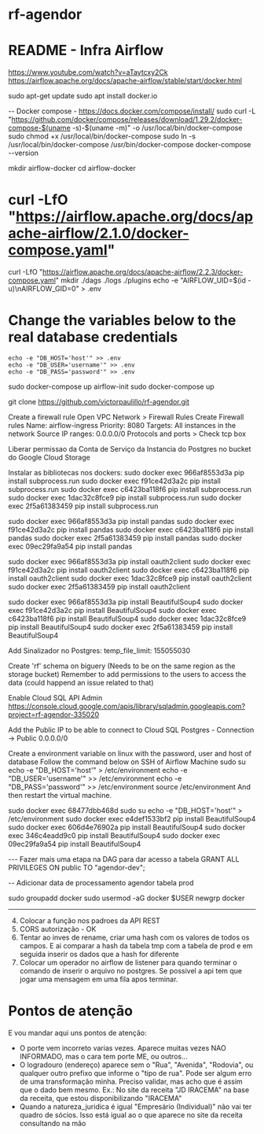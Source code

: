 # rf-agendor

# README - Infra Airflow

https://www.youtube.com/watch?v=aTaytcxy2Ck
https://airflow.apache.org/docs/apache-airflow/stable/start/docker.html

sudo apt-get update
sudo apt install docker.io

-- Docker compose - https://docs.docker.com/compose/install/
sudo curl -L "https://github.com/docker/compose/releases/download/1.29.2/docker-compose-$(uname -s)-$(uname -m)" -o /usr/local/bin/docker-compose
sudo chmod +x /usr/local/bin/docker-compose
sudo ln -s /usr/local/bin/docker-compose /usr/bin/docker-compose
docker-compose --version

mkdir airflow-docker
cd airflow-docker
# curl -LfO "https://airflow.apache.org/docs/apache-airflow/2.1.0/docker-compose.yaml"
curl -LfO "https://airflow.apache.org/docs/apache-airflow/2.2.3/docker-compose.yaml"
mkdir ./dags ./logs ./plugins
echo -e "AIRFLOW_UID=$(id -u)\nAIRFLOW_GID=0" > .env
# Change the variables below to the real database credentials
    echo -e "DB_HOST='host'" >> .env
    echo -e "DB_USER='username'" >> .env
    echo -e "DB_PASS='password'" >> .env

sudo docker-compose up airflow-init
sudo docker-compose up

git clone https://github.com/victorpaulillo/rf-agendor.git

Create a firewall rule Open VPC Network > Firewall Rules Create Firewall rules Name: airflow-ingress Priority: 8080 Targets: All instances in the network Source IP ranges: 0.0.0.0/0 Protocols and ports > Check tcp box

Liberar permissao da Conta de Serviço da Instancia do Postgres no bucket do Google Cloud Storage


Instalar as bibliotecas nos dockers:
sudo docker exec 966af8553d3a                         pip install subprocess.run
sudo docker exec f91ce42d3a2c                         pip install subprocess.run
sudo docker exec c6423ba118f6                         pip install subprocess.run
sudo docker exec 1dac32c8fce9                 pip install subprocess.run
sudo docker exec 2f5a61383459                         pip install subprocess.run

sudo docker exec 966af8553d3a                         pip install pandas
sudo docker exec f91ce42d3a2c                         pip install pandas
sudo docker exec c6423ba118f6                         pip install pandas
sudo docker exec 2f5a61383459                         pip install pandas
sudo docker exec 09ec29fa9a54                 pip install pandas

sudo docker exec 966af8553d3a                         pip install oauth2client
sudo docker exec f91ce42d3a2c                         pip install oauth2client
sudo docker exec c6423ba118f6                         pip install oauth2client
sudo docker exec 1dac32c8fce9                 pip install oauth2client
sudo docker exec 2f5a61383459                         pip install oauth2client

sudo docker exec 966af8553d3a                         pip install BeautifulSoup4
sudo docker exec f91ce42d3a2c                         pip install BeautifulSoup4
sudo docker exec c6423ba118f6                         pip install BeautifulSoup4
sudo docker exec 1dac32c8fce9                 pip install BeautifulSoup4
sudo docker exec 2f5a61383459                         pip install BeautifulSoup4

Add Sinalizador no Postgres:
temp_file_limit: 155055030

Create 'rf' schema on biguery (Needs to be on the same region as the storage bucket)
Remember to add permissions to the users to access the data (could happend an issue related to that)

Enable Cloud SQL API Admin https://console.cloud.google.com/apis/library/sqladmin.googleapis.com?project=rf-agendor-335020

Add the Public IP to be able to connect to Cloud SQL Postgres - Connection -> Public 0.0.0.0/0


Create a environment variable on linux with the password, user and host of database
Follow the command below on SSH of Airflow Machine
    sudo su
    echo -e "DB_HOST='host'" > /etc/environment
    echo -e "DB_USER='username'" >> /etc/environment
    echo -e "DB_PASS='password'" >> /etc/environment
    source /etc/environment
And then restart the virtual machine.

sudo docker exec 68477dbb468d  sudo su echo -e "DB_HOST='host'" > /etc/environment
sudo docker exec e4def1533bf2                 pip install BeautifulSoup4
sudo docker exec 606d4e76902a                 pip install BeautifulSoup4
sudo docker exec 346c4eadd9c0                 pip install BeautifulSoup4
sudo docker exec 09ec29fa9a54                 pip install BeautifulSoup4

--- Fazer mais uma etapa na DAG para dar acesso a tabela GRANT ALL PRIVILEGES ON public TO "agendor-dev";

-- Adicionar data de processamento agendor tabela prod

sudo groupadd docker
sudo usermod -aG docker $USER
newgrp docker

------------------------------------------------------------------------------------


4. Colocar a função nos padroes da API REST 
5. CORS autorização - OK
11. Tentar ao inves de rename, criar uma hash com os valores de todos os campos. E ai comparar a hash da tabela tmp com a tabela de prod e em seguida inserir os dados que a hash for diferente
3. Colocar um operador no airflow de listener para quando terminar o comando de inserir o arquivo no postgres. Se possivel a api tem que jogar uma mensagem em uma fila apos terminar.


# Pontos de atenção
E vou mandar aqui uns pontos de atenção:
- O porte vem incorreto varias vezes. Aparece muitas vezes NAO INFORMADO, mas o cara tem porte ME, ou outros...
- O logradouro (endereço) aparece sem o "Rua", "Avenida", "Rodovia", ou qualquer outro prefixo que informe o "tipo de rua". Pode ser algum erro de uma transformação minha. Preciso validar, mas acho que é assim que o dado bem mesmo. Ex.: No site da receita "JD IRACEMA" na base da receita, que estou disponibilizando "IRACEMA"
- Quando a natureza_juridica é igual "Empresário (Individual)" não vai ter quadro de sócios. Isso está igual ao o que aparece no site da receita consultando na mão

